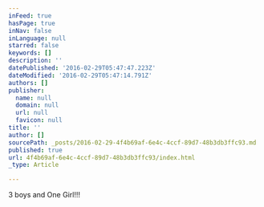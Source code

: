 ```yaml
---
inFeed: true
hasPage: true
inNav: false
inLanguage: null
starred: false
keywords: []
description: ''
datePublished: '2016-02-29T05:47:47.223Z'
dateModified: '2016-02-29T05:47:14.791Z'
authors: []
publisher:
  name: null
  domain: null
  url: null
  favicon: null
title: ''
author: []
sourcePath: _posts/2016-02-29-4f4b69af-6e4c-4ccf-89d7-48b3db3ffc93.md
published: true
url: 4f4b69af-6e4c-4ccf-89d7-48b3db3ffc93/index.html
_type: Article

---
```

3 boys and One Girl!!!